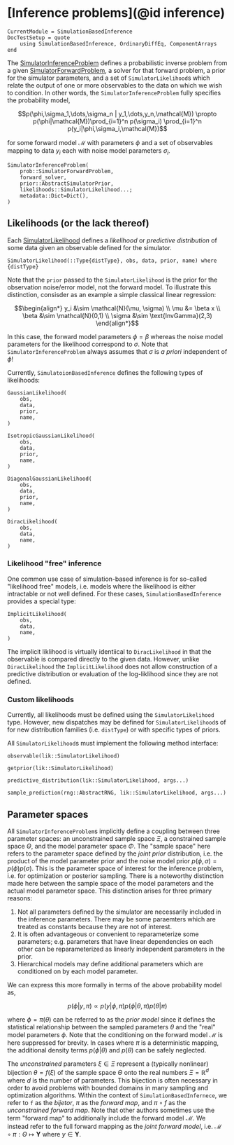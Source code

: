 # [Inference problems](@id inference)

```@meta
CurrentModule = SimulationBasedInference
DocTestSetup = quote
    using SimulationBasedInference, OrdinaryDiffEq, ComponentArrays
end
```

The [SimulatorInferenceProblem](@ref) defines a probabilistic inverse problem from a given [SimulatorForwardProblem](@ref), a solver for that forward problem, a prior for the simulator parameters,
and a set of `SimulatorLikelihood`s which relate the output of one or more observables to the data on which we wish to condition. In other words, the `SimulatorInferenceProblem` fully specifies
the probability model,

```math
p(\phi,\sigma_1,\dots,\sigma_n | y_1,\dots,y_n,\mathcal{M}) \propto p(\phi|\mathcal{M})\prod_{i=1}^n p(\sigma_i) \prod_{i=1}^n p(y_i|\phi,\sigma_i,\mathcal{M})
```

for some forward model $\mathcal{M}$ with parameters $\phi$ and a set of observables mapping to data $y_i$ each with noise model parameters $\sigma_i$.

```@docs; canonical=false
SimulatorInferenceProblem(
    prob::SimulatorForwardProblem,
    forward_solver,
    prior::AbstractSimulatorPrior,
    likelihoods::SimulatorLikelihood...;
    metadata::Dict=Dict(),
)
```

## Likelihoods (or the lack thereof)

Each [SimulatorLikelihood](@ref) defines a *likelihood* or *predictive distribution* of some data given an observable defined for the simulator.

```@docs; canonical=false
SimulatorLikelihood(::Type{distType}, obs, data, prior, name) where {distType}
```

Note that the `prior` passed to the `SimulatorLikelihood` is the prior for the observation noise/error model, not the forward model. To illustrate this distinction, consisder as an example a simple classical linear regression:

```math
\begin{align*}
y_i &\sim \mathcal{N}(\mu, \sigma) \\
\mu &= \beta x \\
\beta &\sim \mathcal{N}(0,1) \\
\sigma &\sim \text{InvGamma}(2,3)
\end{align*}
```

In this case, the forward model parameters $\phi = \beta$ whereas the noise model parameters for the likelihood correspond to $\sigma$. Note that `SimulatorInferenceProblem` always assumes that $\sigma$ is *a priori* independent of $\phi$!

Currently, `SimulatoionBasedInference` defines the following types of likelihoods:

```@docs; canonical=false
GaussianLikelihood(
    obs,
    data,
    prior,
    name,
)
```

```@docs; canonical=false
IsotropicGaussianLikelihood(
    obs,
    data,
    prior,
    name,
)
```

```@docs; canonical=false
DiagonalGaussianLikelihood(
    obs,
    data,
    prior,
    name,
)
```

```@docs; canonical=false
DiracLikelihood(
    obs,
    data,
    name,
)
```

### Likelihood "free" inference

One common use case of simulation-based inference is for so-called "likelihood free" models, i.e. models where the likelihood is either intractable or not well defined. For these cases, `SimulationBasedInference` provides a special type:

```@docs; canonical=false
ImplicitLikelihood(
    obs,
    data,
    name,
)
```

The implicit liklihood is virtually identiical to `DiracLikelihood` in that the observable is compared directly to the given data. However, unlike `DiracLikelihood` the `ImplicitLikelihood` does not allow construction of a predictive distribution
or evaluation of the log-liklihood since they are not defined.

### Custom likelihoods

Currently, all likelihoods must be defined using the `SimulatorLikelihood` type. However, new dispatches may be defined for `SimulatorLikelihood`s of for new distribution families (i.e. `distType`) or with specific types of priors.

All `SimulatorLikelihood`s must implement the following method interface:

```@docs; canonical=false
observable(lik::SimulatorLikelihood)
```

```@docs; canonical=false
getprior(lik::SimulatorLikelihood)
```

```@docs; canonical=false
predictive_distribution(lik::SimulatorLikelihood, args...)
```

```@docs; canonical=false
sample_prediction(rng::AbstractRNG, lik::SimulatorLikelihood, args...)
```

## Parameter spaces

All `SimulatorInferenceProblem`s implicitly define a coupling between three parameter spaces: an unconstrained sample space $\Xi$, a constrained sample space $\Theta$, and the model parameter space $\Phi$.
The "sample space" here refers to the parameter space defined by the *joint prior* distribution, i.e. the product of the model parameter prior and the noise model prior $p(\phi,\sigma) = p(\phi)p(\sigma)$.
This is the parameter space of interest for the inference problem, i.e. for optimization or posterior sampling. There is a noteworthy distinction made here between the sample space of the model parameters
and the actual model parameter space. This distinction arises for three primary reasons:
1. Not all parameters defined by the simulator are necessarily included in the inference parameters. There may be some paraemters which are treated as constants because they are not of interest.
2. It is often advantageous or convenient to reparameterize some parameters; e.g. parameters that have linear dependencies on each other can be reparameterized as linearly independent parameters in the prior.
3. Hierarchical models may define additional parameters which are conditioned on by each model parameter.

We can express this more formally in terms of the above probability model as,

```math
p(\phi | y,\pi) \propto p(y|\phi,\pi)p(\phi|\theta,\pi)p(\theta|\pi)
```

where $\phi = \pi(\theta)$ can be referred to as the *prior model* since it defines the statistical relationship between the sampled parameters $\theta$ and the "real" model parameters $\phi$. Note that the
conditioning on the forward model $\mathcal{M}$ is here suppressed for brevity. In cases where $\pi$ is a deterministic mapping, the additional density terms $p(\phi|\theta)$ and $p(\theta)$ can be safely
neglected.

The *unconstrained* parameters $\xi \in \Xi$ represent a (typically nonlinear) bijection $\theta = f(\xi)$ of the sample space $\Theta$ onto the real numbers $\Xi = \mathbb{R}^d$ where $d$ is the number of parameters.
This bijection is often necessary in order to avoid problems with bounded domains in many sampling and optimization algorithms. Within the context of `SimulationBasedInfernece`, we refer to `f` as the *bijetor*,
$\pi$ as the *forward map*, and $\pi \circ f$ as the *unconstrained forward map*. Note that other authors sometimes use the term "forward map" to additionally include the forward model $\mathcal{M}$. We instead
refer to the full forward mapping as the *joint forward model*, i.e. $\mathcal{M} \circ \pi : \Theta \mapsto \mathbf{Y}$ where $y \in \mathbf{Y}$.
